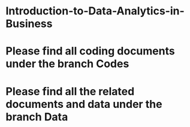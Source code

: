 # Introduction-to-Data-Analytics-in-Business
# Please find all coding documents under the branch Codes
# Please find all the related documents and data under the branch Data
